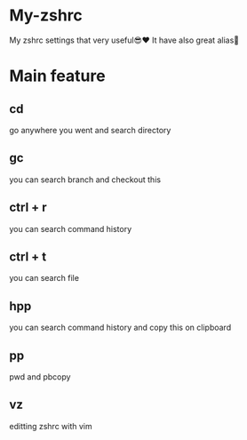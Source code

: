 # My-zshrc
My zshrc settings that very useful😎❤️
It have also great alias🌟

# Main feature

## cd
go anywhere you went and search directory

## gc
you can search branch and checkout this

## ctrl + r
you can search command history

## ctrl + t
you can search file

## hpp
you can search command history and copy this on clipboard

## pp
pwd and pbcopy

## vz
editting zshrc with vim
